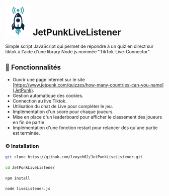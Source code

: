 ﻿# ![logo-small](./assets/logo-rbg-small.png) JetPunkLiveListener

 Simple script JavaScript qui permet de répondre à un quiz en direct sur tiktok à l'aide d'une library Node.js nommée "TikTok-Live-Connector"

## 🚀 Fonctionnalités

- Ouvrir une page internet sur le site [https://www.jetpunk.com/quizzes/how-many-countries-can-you-name](JetPunk).
- Gestion automatique des cookies.
- Connection au live Tiktok.
- Utilisation du chat de Live pour compléter le jeu.
- Implémentation d'un score pour chaque joueurs.
- Mise en place d'un leaderboard pour afficher le classement des joueurs en fin de partie
- Implémentation d'une fonction restart pour relancer dès qu'une partie est terminée.

### ⚙️ Installation

```bash
git clone https://github.com/leoyeh62/JetPunkLiveListener.git

cd JetPunkLiveListener

npm install

node liveListener.js




```


